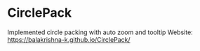 # CirclePack
Implemented circle packing with auto zoom and tooltip
Website: https://balakrishna-k.github.io/CirclePack/
